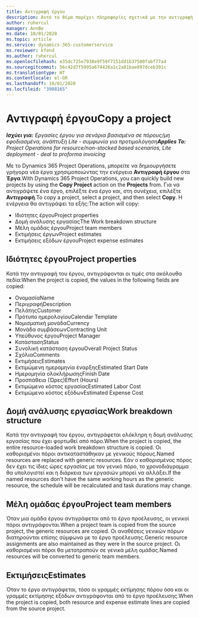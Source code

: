 ```yaml
---
title: Αντιγραφή έργου
description: Αυτό το θέμα παρέχει πληροφορίες σχετικά με την αντιγραφή έργων στο Dynamics 365 Project Operations.
author: ruhercul
manager: AnnBe
ms.date: 10/01/2020
ms.topic: article
ms.service: dynamics-365-customerservice
ms.reviewer: kfend
ms.author: ruhercul
ms.openlocfilehash: e35dc725e7938e9f59f7151dd1b37500fabf77a4
ms.sourcegitcommit: 56c42d7f5995a674426a1c2a81bae897dceb391c
ms.translationtype: HT
ms.contentlocale: el-GR
ms.lasthandoff: 10/01/2020
ms.locfileid: "3908165"
---
```

# <a name="copy-a-project"></a><span data-ttu-id="97513-103">Αντιγραφή έργου</span><span class="sxs-lookup"><span data-stu-id="97513-103">Copy a project</span></span>

<span data-ttu-id="97513-104">_**Ισχύει για:** Εργασίες έργου για σενάρια βασισμένα σε πόρους/μη εφοδιασμένα, ανάπτυξη Lite - συμφωνία για προτιμολόγηση_</span><span class="sxs-lookup"><span data-stu-id="97513-104">_**Applies To:** Project Operations for resource/non-stocked based scenarios, Lite deployment - deal to proforma invoicing_</span></span>

<span data-ttu-id="97513-105">Με το Dynamics 365 Project Operations, μπορείτε να δημιουργήσετε γρήγορα νέα έργα χρησιμοποιώντας την ενέργεια **Αντιγραφή έργου** στα **Έργα**.</span><span class="sxs-lookup"><span data-stu-id="97513-105">With Dynamics 365 Project Operations, you can quickly build new projects by using the **Copy Project** action on the **Projects** from.</span></span> <span data-ttu-id="97513-106">Για να αντιγράψετε ένα έργο, επιλέξτε ένα έργο και, στη συνέχεια, επιλέξτε **Αντιγραφή**.</span><span class="sxs-lookup"><span data-stu-id="97513-106">To copy a project, select a project, and then select **Copy**.</span></span> <span data-ttu-id="97513-107">Η ενέργεια θα αντιγράψει τα εξής:</span><span class="sxs-lookup"><span data-stu-id="97513-107">The action will copy:</span></span>

- <span data-ttu-id="97513-108">Ιδιότητες έργου</span><span class="sxs-lookup"><span data-stu-id="97513-108">Project properties</span></span>
- <span data-ttu-id="97513-109">Δομή ανάλυσης εργασίας</span><span class="sxs-lookup"><span data-stu-id="97513-109">The Work breakdown structure</span></span>
- <span data-ttu-id="97513-110">Μέλη ομάδας έργου</span><span class="sxs-lookup"><span data-stu-id="97513-110">Project team members</span></span>
- <span data-ttu-id="97513-111">Εκτιμήσεις έργων</span><span class="sxs-lookup"><span data-stu-id="97513-111">Project estimates</span></span>
- <span data-ttu-id="97513-112">Εκτιμήσεις εξόδων έργου</span><span class="sxs-lookup"><span data-stu-id="97513-112">Project expense estimates</span></span>

## <a name="project-properties"></a><span data-ttu-id="97513-113">Ιδιότητες έργου</span><span class="sxs-lookup"><span data-stu-id="97513-113">Project properties</span></span>

<span data-ttu-id="97513-114">Κατά την αντιγραφή του έργου, αντιγράφονται οι τιμές στα ακόλουθα πεδία:</span><span class="sxs-lookup"><span data-stu-id="97513-114">When the project is copied, the values in the following fields are copied:</span></span>

- <span data-ttu-id="97513-115">Ονομασία</span><span class="sxs-lookup"><span data-stu-id="97513-115">Name</span></span>
- <span data-ttu-id="97513-116">Περιγραφή</span><span class="sxs-lookup"><span data-stu-id="97513-116">Description</span></span>
- <span data-ttu-id="97513-117">Πελάτης</span><span class="sxs-lookup"><span data-stu-id="97513-117">Customer</span></span>
- <span data-ttu-id="97513-118">Πρότυπο ημερολογίου</span><span class="sxs-lookup"><span data-stu-id="97513-118">Calendar Template</span></span>
- <span data-ttu-id="97513-119">Νομισματική μονάδα</span><span class="sxs-lookup"><span data-stu-id="97513-119">Currency</span></span>
- <span data-ttu-id="97513-120">Μονάδα συμβάσεων</span><span class="sxs-lookup"><span data-stu-id="97513-120">Contracting Unit</span></span>
- <span data-ttu-id="97513-121">Υπεύθυνος έργου</span><span class="sxs-lookup"><span data-stu-id="97513-121">Project Manager</span></span>
- <span data-ttu-id="97513-122">Κατάσταση</span><span class="sxs-lookup"><span data-stu-id="97513-122">Status</span></span>
- <span data-ttu-id="97513-123">Συνολική κατάσταση έργου</span><span class="sxs-lookup"><span data-stu-id="97513-123">Overall Project Status</span></span>
- <span data-ttu-id="97513-124">Σχόλια</span><span class="sxs-lookup"><span data-stu-id="97513-124">Comments</span></span>
- <span data-ttu-id="97513-125">Εκτιμήσεις</span><span class="sxs-lookup"><span data-stu-id="97513-125">Estimates</span></span>
- <span data-ttu-id="97513-126">Εκτιμώμενη ημερομηνία έναρξης</span><span class="sxs-lookup"><span data-stu-id="97513-126">Estimated Start Date</span></span>
- <span data-ttu-id="97513-127">Ημερομηνία ολοκλήρωσης</span><span class="sxs-lookup"><span data-stu-id="97513-127">Finish Date</span></span>
- <span data-ttu-id="97513-128">Προσπάθεια (Ώρες)</span><span class="sxs-lookup"><span data-stu-id="97513-128">Effort (Hours)</span></span>
- <span data-ttu-id="97513-129">Εκτιμώμενο κόστος εργασίας</span><span class="sxs-lookup"><span data-stu-id="97513-129">Estimated Labor Cost</span></span>
- <span data-ttu-id="97513-130">Εκτιμώμενο κόστος εξόδων</span><span class="sxs-lookup"><span data-stu-id="97513-130">Estimated Expense Cost</span></span>

## <a name="work-breakdown-structure"></a><span data-ttu-id="97513-131">Δομή ανάλυσης εργασίας</span><span class="sxs-lookup"><span data-stu-id="97513-131">Work breakdown structure</span></span>

<span data-ttu-id="97513-132">Κατά την αντιγραφή του έργου, αντιγράφεται ολόκληρη η δομή ανάλυσης εργασίας που έχει φορτωθεί από πόρο.</span><span class="sxs-lookup"><span data-stu-id="97513-132">When the project is copied, the entire resource-loaded work breakdown structure is copied.</span></span> <span data-ttu-id="97513-133">Οι καθορισμένοι πόροι αντικαταστάθηκαν με γενικούς πόρους.</span><span class="sxs-lookup"><span data-stu-id="97513-133">Named resources are replaced with generic resources.</span></span> <span data-ttu-id="97513-134">Εάν ο καθορισμένος πόρος δεν έχει τις ίδιες ώρες εργασίας με τον γενικό πόρο, το χρονοδιάγραμμα θα υπολογιστεί και η διάρκεια των εργασιών μπορεί να αλλάξει.</span><span class="sxs-lookup"><span data-stu-id="97513-134">If the named resources don't have the same working hours as the generic resource, the schedule will be recalculated and task durations may change.</span></span>

## <a name="project-team-members"></a><span data-ttu-id="97513-135">Μέλη ομάδας έργου</span><span class="sxs-lookup"><span data-stu-id="97513-135">Project team members</span></span>

<span data-ttu-id="97513-136">Όταν μια ομάδα έργου αντιγράφεται από το έργο προέλευσης, οι γενικοί πόροι αντιγράφονται.</span><span class="sxs-lookup"><span data-stu-id="97513-136">When a project team is copied from the source project, the generic resources are copied.</span></span> <span data-ttu-id="97513-137">Οι αναθέσεις γενικών πόρων διατηρούνται επίσης σύμφωνα με το έργο προέλευσης.</span><span class="sxs-lookup"><span data-stu-id="97513-137">Generic resource assignments are also maintained as they were in the source project.</span></span> <span data-ttu-id="97513-138">Οι καθορισμένοι πόροι θα μετατραπούν σε γενικά μέλη ομάδας.</span><span class="sxs-lookup"><span data-stu-id="97513-138">Named resources will be converted to generic team members.</span></span>

## <a name="estimates"></a><span data-ttu-id="97513-139">Εκτιμήσεις</span><span class="sxs-lookup"><span data-stu-id="97513-139">Estimates</span></span>

<span data-ttu-id="97513-140">Όταν το έργο αντιγράφεται, τόσο οι γραμμές εκτίμησης πόρου όσο και οι γραμμές εκτίμησης εξόδων αντιγράφονται από το έργο προέλευσης.</span><span class="sxs-lookup"><span data-stu-id="97513-140">When the project is copied, both resource and expense estimate lines are copied from the source project.</span></span>